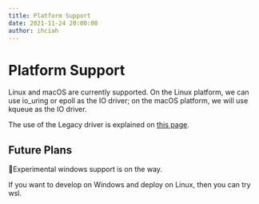 ```yaml
---
title: Platform Support
date: 2021-11-24 20:00:00
author: ihciah
---
```


# Platform Support

Linux and macOS are currently supported. On the Linux platform, we can use io_uring or epoll as the IO driver; on the macOS platform, we will use kqueue as the IO driver.

The use of the Legacy driver is explained on [this page](/docs/en/use-legacy-driver.md).

## Future Plans
🚧Experimental windows support is on the way.

If you want to develop on Windows and deploy on Linux, then you can try wsl.
